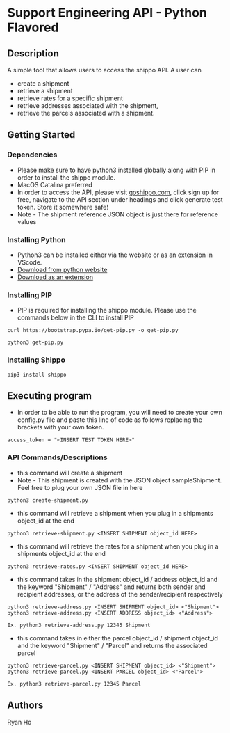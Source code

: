 #  Support Engineering API - Python Flavored      

## Description

A simple tool that allows users to access the shippo API. A user can 
* create a shipment
* retrieve a shipment 
* retrieve rates for a specific shipment
* retrieve addresses associated with the shipment, 
* retrieve the parcels associated with a shipment.

## Getting Started

### Dependencies

* Please make sure to have python3 installed globally along with PIP in order to install the shippo module. 
* MacOS Catalina preferred
* In order to access the API, please visit [goshippo.com](goshippo.com), click sign up for free, navigate to the API section under headings and click generate test token. Store it somewhere safe!
* Note - The shipment reference JSON object is just there for reference values

### Installing Python

* Python3 can be installed either via the website or as an extension in VScode. 
* [Download from python website](https://www.python.org/downloads/)
* [Download as an extension](https://marketplace.visualstudio.com/items?itemName=ms-python.python)

### Installing PIP
* PIP is required for installing the shippo module. Please use the commands below in the CLI to install PIP
```
curl https://bootstrap.pypa.io/get-pip.py -o get-pip.py

python3 get-pip.py
```
### Installing Shippo
```
pip3 install shippo
```

## Executing program
* In order to be able to run the program, you will need to create your own config.py file and paste this line of code as follows replacing the brackets with your own token. 
```
access_token = "<INSERT TEST TOKEN HERE>"
```

### API Commands/Descriptions

* this command will create a shipment
* Note - This shipment is created with the JSON object sampleShipment. Feel free to plug your own JSON file in here
```
python3 create-shipment.py 
```

* this command will retrieve a shipment when you plug in a shipments object_id at the end
```
python3 retrieve-shipment.py <INSERT SHIPMENT object_id HERE>
```

* this command will retrieve the rates for a shipment when you plug in a shipments object_id at the end
```
python3 retrieve-rates.py <INSERT SHIPMENT object_id HERE>
```

* this command takes in the shipment object_id / address object_id and the keyword "Shipment" / "Address" and returns both sender and recipient addresses, or the address of the sender/recipient respectively
```
python3 retrieve-address.py <INSERT SHIPMENT object_id> <"Shipment">
python3 retrieve-address.py <INSERT ADDRESS object_id> <"Address">

Ex. python3 retrieve-address.py 12345 Shipment
```

* this command takes in either the parcel object_id / shipment object_id and the keyword "Shipment" / "Parcel" and returns the associated parcel
```
python3 retrieve-parcel.py <INSERT SHIPMENT object_id> <"Shipment">
python3 retrieve-parcel.py <INSERT PARCEL object_id> <"Parcel">

Ex. python3 retrieve-parcel.py 12345 Parcel
```

## Authors 
Ryan Ho 